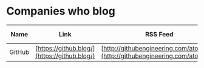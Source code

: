 # Companies who blog

| Name | Link | RSS Feed | Social Links |
| ---- | ---- | -------- | ------------ |
| GitHub | [https://github.blog/](https://github.blog/) | [http://githubengineering.com/atom.xml](http://githubengineering.com/atom.xml) | [Bluesky](https://bsky.app/profile/github.com) |

